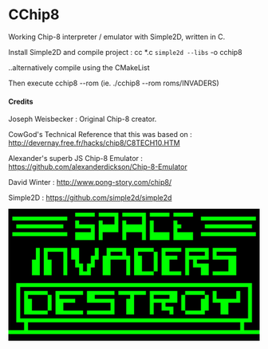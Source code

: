 # CChip8

Working Chip-8 interpreter / emulator with Simple2D, written in C.

Install Simple2D and compile project : cc *.c `simple2d --libs` -o cchip8

..alternatively compile using the CMakeList

Then execute cchip8 --rom <rom path> (ie. ./cchip8 --rom roms/INVADERS)

#### Credits

Joseph Weisbecker : Original Chip-8 creator.

CowGod's Technical Reference that this was based on : http://devernay.free.fr/hacks/chip8/C8TECH10.HTM

Alexander's superb JS Chip-8 Emulator : https://github.com/alexanderdickson/Chip-8-Emulator

David Winter : http://www.pong-story.com/chip8/

Simple2D : https://github.com/simple2d/simple2d

![Alt text](/images/invaders.png?raw=true "INVADERS")
